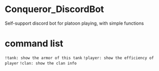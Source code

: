 # Conqueror_DiscordBot
Self-support discord bot for platoon playing, with simple functions

# command list
  `!tank: show the armor of this tank`
  `!player: show the efficiency of player`
  `!clan: show the clan info`
